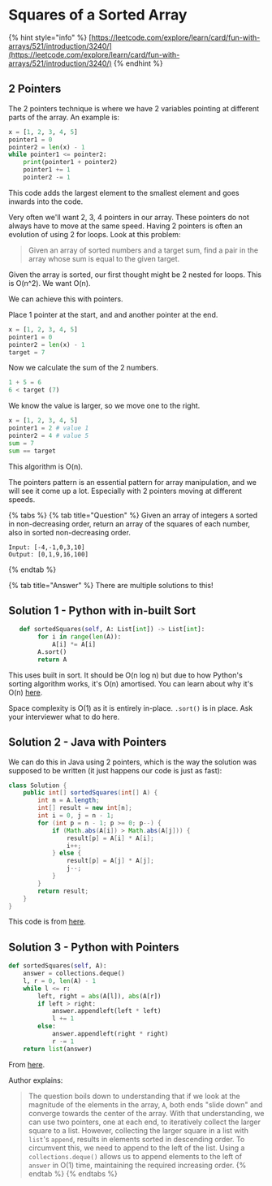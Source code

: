 # Squares of a Sorted Array

{% hint style="info" %}
[https://leetcode.com/explore/learn/card/fun-with-arrays/521/introduction/3240/](https://leetcode.com/explore/learn/card/fun-with-arrays/521/introduction/3240/)
{% endhint %}

## 2 Pointers

The 2 pointers technique is where we have 2 variables pointing at different parts of the array. An example is:

```python
x = [1, 2, 3, 4, 5]
pointer1 = 0
pointer2 = len(x) - 1
while pointer1 <= pointer2:
    print(pointer1 + pointer2)
    pointer1 += 1
    pointer2 -= 1
```

This code adds the largest element to the smallest element and goes inwards into the code.

Very often we'll want 2, 3, 4 pointers in our array. These pointers do not always have to move at the same speed. Having 2 pointers is often an evolution of using 2 for loops. Look at this problem:

> Given an array of sorted numbers and a target sum, find a pair in the array whose sum is equal to the given target.

Given the array is sorted, our first thought might be 2 nested for loops. This is O\(n^2\). We want O\(n\).

We can achieve this with pointers.

Place 1 pointer at the start, and and another pointer at the end.

```python
x = [1, 2, 3, 4, 5]
pointer1 = 0
pointer2 = len(x) - 1
target = 7
```

Now we calculate the sum of the 2 numbers.

```python
1 + 5 = 6
6 < target (7)
```

We know the value is larger, so we move one to the right.

```python
x = [1, 2, 3, 4, 5]
pointer1 = 2 # value 1
pointer2 = 4 # value 5
sum = 7
sum == target
```

This algorithm is O\(n\).

The pointers pattern is an essential pattern for array manipulation, and we will see it come up a lot. Especially with 2 pointers moving at different speeds.

{% tabs %}
{% tab title="Question" %}
Given an array of integers `A` sorted in non-decreasing order, return an array of the squares of each number, also in sorted non-decreasing order.  


```text
Input: [-4,-1,0,3,10]
Output: [0,1,9,16,100]
```
{% endtab %}

{% tab title="Answer" %}
There are multiple solutions to this!

## Solution 1 - Python with in-built Sort

```python
   def sortedSquares(self, A: List[int]) -> List[int]:
        for i in range(len(A)):
            A[i] *= A[i]
        A.sort()
        return A
```

This uses built in sort. It should be O\(n log n\) but due to how Python's sorting algorithm works, it's O\(n\) amortised. You can learn about why it's O\(n\) [here](https://skerritt.blog/timsort-the-fastest-sorting-algorithm-youve-never-heard-of/).

Space complexity is O\(1\) as it is entirely in-place. `.sort()` is in place. Ask your interviewer what to do here.

## Solution 2 - Java with Pointers

We can do this in Java using 2 pointers, which is the way the solution was supposed to be written \(it just happens our code is just as fast\):

```java
class Solution {
    public int[] sortedSquares(int[] A) {
        int n = A.length;
        int[] result = new int[n];
        int i = 0, j = n - 1;
        for (int p = n - 1; p >= 0; p--) {
            if (Math.abs(A[i]) > Math.abs(A[j])) {
                result[p] = A[i] * A[i];
                i++;
            } else {
                result[p] = A[j] * A[j];
                j--;
            }
        }
        return result;
    }
}
```

This code is from [here](https://leetcode.com/problems/squares-of-a-sorted-array/discuss/221922/Java-two-pointers-O%28N%29).

## Solution 3 - Python with Pointers

```python
def sortedSquares(self, A):
    answer = collections.deque()
    l, r = 0, len(A) - 1
    while l <= r:
        left, right = abs(A[l]), abs(A[r])
        if left > right:
            answer.appendleft(left * left)
            l += 1
        else:
            answer.appendleft(right * right)
            r -= 1
    return list(answer)
```

From [here](https://leetcode.com/problems/squares-of-a-sorted-array/discuss/222079/Python-O%28N%29-10-lines-two-solutions-explained-beats-100). 

Author explains:

> The question boils down to understanding that if we look at the magnitude of the elements in the array, `A`, both ends "slide down" and converge towards the center of the array. With that understanding, we can use two pointers, one at each end, to iteratively collect the larger square to a list. However, collecting the larger square in a list with `list`'s `append`, results in elements sorted in descending order. To circumvent this, we need to append to the left of the list. Using a `collections.deque()` allows us to append elements to the left of `answer` in O\(1\) time, maintaining the required increasing order.
{% endtab %}
{% endtabs %}



